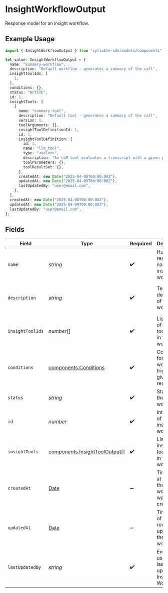 # InsightWorkflowOutput

Response model for an insight workflow.

## Example Usage

```typescript
import { InsightWorkflowOutput } from "syllable-sdk/models/components";

let value: InsightWorkflowOutput = {
  name: "summary-workflow",
  description: "Default workflow - generates a summary of the call",
  insightToolIds: [
    1,
  ],
  conditions: {},
  status: "ACTIVE",
  id: 1,
  insightTools: [
    {
      name: "summary-tool",
      description: "Default tool - generates a summary of the call",
      version: 1,
      toolArguments: {},
      insightToolDefinitionId: 1,
      id: 1,
      insightToolDefinition: {
        id: 1,
        name: "llm_tool",
        type: "<value>",
        description: "An LLM tool evaluates a transcript with a given prompt",
        toolParameters: {},
        toolResultSet: {},
      },
      createdAt: new Date("2025-04-08T00:00:00Z"),
      updatedAt: new Date("2025-04-09T00:00:00Z"),
      lastUpdatedBy: "user@email.com",
    },
  ],
  createdAt: new Date("2025-04-08T00:00:00Z"),
  updatedAt: new Date("2025-04-09T00:00:00Z"),
  lastUpdatedBy: "user@email.com",
};
```

## Fields

| Field                                                                                         | Type                                                                                          | Required                                                                                      | Description                                                                                   | Example                                                                                       |
| --------------------------------------------------------------------------------------------- | --------------------------------------------------------------------------------------------- | --------------------------------------------------------------------------------------------- | --------------------------------------------------------------------------------------------- | --------------------------------------------------------------------------------------------- |
| `name`                                                                                        | *string*                                                                                      | :heavy_check_mark:                                                                            | Human-readable name of insight workflow                                                       | summary-workflow                                                                              |
| `description`                                                                                 | *string*                                                                                      | :heavy_check_mark:                                                                            | Text description of insight workflow                                                          | Default workflow - generates a summary of the call                                            |
| `insightToolIds`                                                                              | *number*[]                                                                                    | :heavy_check_mark:                                                                            | List of IDs of insight tools used in the workflow                                             | [<br/>1<br/>]                                                                                 |
| `conditions`                                                                                  | [components.Conditions](../../models/components/conditions.md)                                | :heavy_check_mark:                                                                            | Conditions for insight workflow to trigger on a given call recording.                         | {<br/>"trigger": "call_recording"<br/>}                                                       |
| `status`                                                                                      | *string*                                                                                      | :heavy_check_mark:                                                                            | Status of the insight workflow                                                                | ACTIVE                                                                                        |
| `id`                                                                                          | *number*                                                                                      | :heavy_check_mark:                                                                            | Internal ID of the insight workflow                                                           | 1                                                                                             |
| `insightTools`                                                                                | [components.InsightToolOutput](../../models/components/insighttooloutput.md)[]                | :heavy_check_mark:                                                                            | List of insight tools used in the workflow                                                    |                                                                                               |
| `createdAt`                                                                                   | [Date](https://developer.mozilla.org/en-US/docs/Web/JavaScript/Reference/Global_Objects/Date) | :heavy_minus_sign:                                                                            | Timestamp at which the insight workflow was created                                           | 2025-04-08T00:00:00Z                                                                          |
| `updatedAt`                                                                                   | [Date](https://developer.mozilla.org/en-US/docs/Web/JavaScript/Reference/Global_Objects/Date) | :heavy_minus_sign:                                                                            | Timestamp of most recent update to the insight workflow                                       | 2025-04-09T00:00:00Z                                                                          |
| `lastUpdatedBy`                                                                               | *string*                                                                                      | :heavy_check_mark:                                                                            | Email of user who last updated Insight Workflow                                               | user@email.com                                                                                |